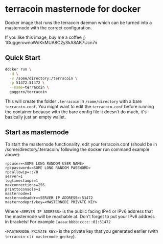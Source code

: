 terracoin masternode for docker
===================

Docker image that runs the terracoin daemon which can be turned into a masternode with the correct configuration.

If you like this image, buy me a coffee ;) 1GuggerownoWdKkMUA8C2ySkA8AK7Ucn7n

Quick Start
-----------

```bash
docker run \
  -d \
  -v /some/directory:/terracoin \
  -p 51472:51472 \
  --name=terracoin \
  guggero/terracoin
```

This will create the folder `.terracoin` in `/some/directory` with a bare `terracoin.conf`. You might want to edit the `terracoin.conf` before running the container because with the bare config file it doesn't do much, it's basically just an empty wallet.

Start as masternode
------------

To start the masternode functionality, edit your terracoin.conf (should be in /some/directory/.terracoin/ following the docker run command example above):

```
rpcuser=<SOME LONG RANDOM USER NAME>
rpcpassword=<SOME LONG RANDOM PASSWORD>
rpcallowip=::/0
server=1
logtimestamps=1
maxconnections=256
printtoconsole=1
masternode=1
masternodeaddr=<SERVER IP ADDRESS>:51472
masternodeprivkey=<MASTERNODE PRIVATE KEY>
```

Where `<SERVER IP ADDRESS>` is the public facing IPv4 or IPv6 address that the masternode will be reachable at.
Don't forget to put your IPv6 address in brackets! For example `[aaaa:bbbb:cccc::0]:51472`

`<MASTERNODE PRIVATE KEY>` is the private key that you generated earlier (with `terracoin-cli masternode genkey`).
